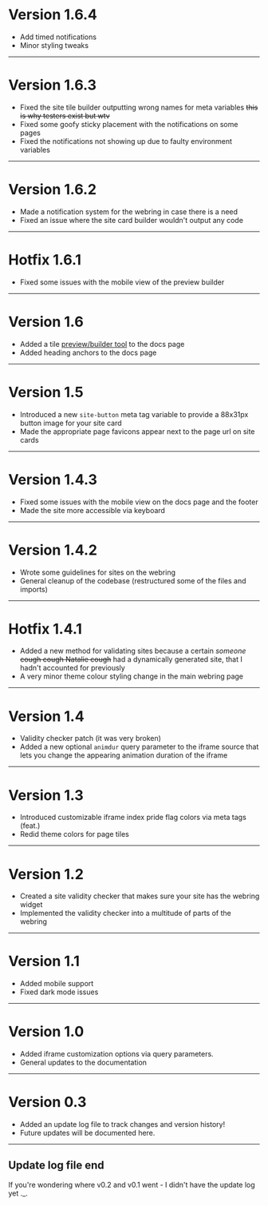 # Version 1.6.4
- Add timed notifications
- Minor styling tweaks

---

# Version 1.6.3
- Fixed the site tile builder outputting wrong names for meta variables ~~this is why testers exist but wtv~~
- Fixed some goofy sticky placement with the notifications on some pages
- Fixed the notifications not showing up due to faulty environment variables

---

# Version 1.6.2
- Made a notification system for the webring in case there is a need
- Fixed an issue where the site card builder wouldn't output any code

---

# Hotfix 1.6.1
- Fixed some issues with the mobile view of the preview builder

---

# Version 1.6
- Added a tile [preview/builder tool](/docs#tile-preview-builder) to the docs page
- Added heading anchors to the docs page

---

# Version 1.5
- Introduced a new `site-button` meta tag variable to provide a 88x31px button image for your site card
- Made the appropriate page favicons appear next to the page url on site cards

---

# Version 1.4.3
- Fixed some issues with the mobile view on the docs page and the footer
- Made the site more accessible via keyboard

---

# Version 1.4.2
- Wrote some guidelines for sites on the webring
- General cleanup of the codebase (restructured some of the files and imports)

---

# Hotfix 1.4.1
- Added a new method for validating sites because a certain *someone* ~~cough cough Natalie cough~~ had a dynamically generated site, that I hadn't accounted for previously
- A very minor theme colour styling change in the main webring page

---

# Version 1.4
- Validity checker patch (it was very broken)
- Added a new optional `animdur` query parameter to the iframe source that lets you change the appearing animation duration of the iframe

---

# Version 1.3
- Introduced customizable iframe index pride flag colors via meta tags (feat.)
- Redid theme colors for page tiles

---

# Version 1.2
- Created a site validity checker that makes sure your site has the webring widget
- Implemented the validity checker into a multitude of parts of the webring

---

# Version 1.1
- Added mobile support
- Fixed dark mode issues

---

# Version 1.0
- Added iframe customization options via query parameters.
- General updates to the documentation

---

# Version 0.3
- Added an update log file to track changes and version history!
- Future updates will be documented here.

---

## Update log file end
If you're wondering where v0.2 and v0.1 went - I didn't have the update log yet ._.
